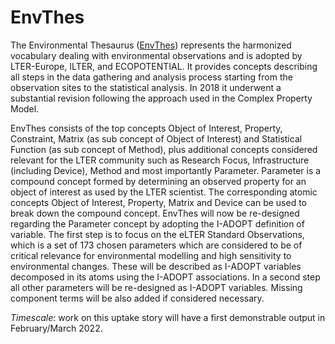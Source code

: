 # EnvThes

The Environmental Thesaurus ([EnvThes](http://vocabs.lter-europe.net/EnvThes/)) represents the harmonized vocabulary dealing with environmental observations and is adopted by LTER-Europe, ILTER, and ECOPOTENTIAL.
It provides concepts describing all steps in the data gathering and analysis process starting from the observation sites to the statistical analysis.
In 2018 it underwent a substantial revision following the approach used in the Complex Property Model.

EnvThes consists of the top concepts Object of Interest, Property, Constraint, Matrix (as sub concept of Object of Interest) and Statistical Function (as sub concept of Method), plus additional concepts considered relevant for the LTER community such as Research Focus, Infrastructure (including Device), Method and most importantly Parameter.
Parameter is a compound concept formed by determining an observed property for an object of interest as used by the LTER scientist.
The corresponding atomic concepts Object of Interest, Property, Matrix and Device can be used to break down the compound concept.
EnvThes will now be re-designed regarding the Parameter concept by adopting the I-ADOPT definition of variable.
The first step is to focus on the eLTER Standard Observations, which is a set of 173 chosen parameters which are considered to be of critical relevance for environmental modelling and high sensitivity to environmental changes.
These will be described as I-ADOPT variables decomposed in its atoms using the I-ADOPT associations.
In a second step all other parameters will be re-designed as I-ADOPT variables.
Missing component terms will be also added if considered necessary.

*Timescale*: work on this uptake story will have a first demonstrable output in February/March 2022.
